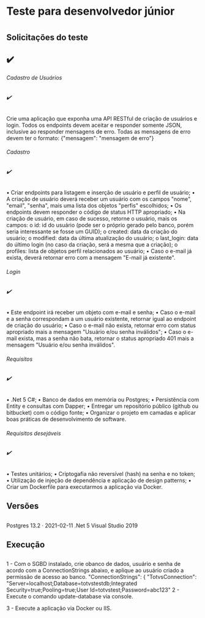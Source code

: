 # Teste para desenvolvedor júnior <h1>
## Solicitações do teste <h2> :heavy_check_mark:
  
###### Cadastro de Usuários <h6> :heavy_check_mark:
Crie uma aplicação que exponha uma API RESTful de criação de usuários e login.
Todos os endpoints devem aceitar e responder somente JSON, inclusive ao responder mensagens de erro.
Todas as mensagens de erro devem ter o formato:
    {"mensagem": "mensagem de erro"}
###### Cadastro <h6> :heavy_check_mark:
•	Criar endpoints para listagem e inserção de usuário e perfil de usuário;
•	A criação de usuário deverá receber um usuário com os campos "nome", "email", "senha", mais uma lista dos objetos "perfis" escolhidos;
•	Os endpoints devem responder o código de status HTTP apropriado;
•	Na criação de usuário, em caso de sucesso, retorne o usuário, mais os campos:
o	id: id do usuário (pode ser o próprio gerado pelo banco, porém seria interessante se fosse um GUID);
o	created: data da criação do usuário;
o	modified: data da última atualização do usuário;
o	last_login: data do último login (no caso da criação, será a mesma que a criação);
o	profiles: lista de objetos perfil relacionados ao usuário;
•	Caso o e-mail já exista, deverá retornar erro com a mensagem "E-mail já existente".
###### Login <h6> :heavy_check_mark:
•	Este endpoint irá receber um objeto com e-mail e senha;
•	Caso o e-mail e a senha correspondam a um usuário existente, retornar igual ao endpoint de criação do usuário;
•	Caso o e-mail não exista, retornar erro com status apropriado mais a mensagem "Usuário e/ou senha inválidos";
•	Caso o e-mail exista, mas a senha não bata, retornar o status apropriado 401 mais a mensagem "Usuário e/ou senha inválidos".
###### Requisitos <h6> :heavy_check_mark:
•	.Net 5 C#;
•	Banco de dados em memória ou Postgres;
•	Persistência com Entity e consultas com Dapper;
•	Entregar um repositório público (github ou bitbucket) com o código fonte;
•	Organizar o projeto em camadas e aplicar boas práticas de desenvolvimento de software.
###### Requisitos desejáveis <h6> :heavy_check_mark:
•	Testes unitários;
•	Criptogafia não reversível (hash) na senha e no token;
•	Utilização de injeção de dependência e aplicação de design patterns;
•	Criar um Dockerfile para executarmos a aplicação via Docker.
  
## Versões <h2>
  
  Postgres 13.2 · 2021-02-11
  .Net 5
  Visual Studio 2019
  
## Execução <h2>
  
  1 - Com o SGBD instalado, crie obanco de dados, usuário e senha de acordo com a ConnectionStrings abaixo, e aplique ao usuário criado a permissão de acesso ao banco.
  "ConnectionStrings": {
    "TotvsConnection": "Server=localhost;Database=totvstestdb;Integrated Security=true;Pooling=true;User Id=totvstest;Password=abc123"
  2 - Execute o comando update-database via console.
  
  3 - Execute a aplicação via Docker ou IIS.
  
